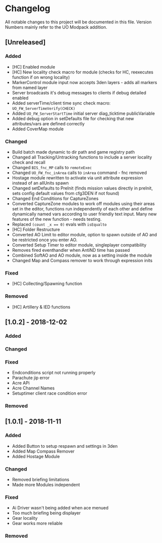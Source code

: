 # Changelog
All notable changes to this project will be documented in this file.
Version Numbers mainly refer to the UO Modpack addition.

## [Unreleased]
### Added
- [HC] Enabled module
- [HC] New locality check macro for module (checks for HC, reexecutes function if on wrong locality)
- MarkerControl module input now accepts 3den layers - adds all markers from named layer
- Server broadcasts it's debug messages to clients if debug detailed enabled
- Added serverTime/client time sync check macro: `UO_FW_ServerTimeVerify(CHECK)`
- Added `UO_FW_ServerStartTime` initial server diag_ticktime publicVariable
- Added debug option in setDefaults file for checking that new attributes/vars are defined correctly
- Added CoverMap module


### Changed
- Build batch made dynamic to dir path and game registry path
- Changed all Tracking/Untracking functions to include a server locality check and recall
- Changed `BIS_fnc_MP` calls to `remoteExec`
- Changed `UO_FW_fnc_inArea` calls to `inArea` command - fnc removed
- Hostage module rewritten to activate via unit attribute expression instead of an allUnits spawn
- Changed setDefaults to PreInit (finds mission values directly in preInit, sets config default values from cfg3DEN if not found)
- Changed End Conditions for CaptureZones
- Converted CaptureZone modules to work off modules using their areas set in the editor, functions run independently of each other and define dynamically named vars according to user friendly text input. Many new features of the new function - needs testing.
- Replaced `(count _x == 0)` evals with `isEqualto`
- [HC] Folder Restructure
- Converted AO Limit to editor module, option to spawn outside of AO and be restricted once you enter AO.
- Converted Setup Timer to editor module, singleplayer compatibility
- Removes fired eventhandler when AntiND time has passed
- Combined SoftAO and AO module, now as a setting inside the module
- Changed Map and Compass remover to work through expression inits

### Fixed
- [HC] Collecting/Spawning function

### Removed
- [HC] Artillery & IED functions

## [1.0.2] - 2018-12-02
### Added

### Changed

### Fixed
- Endconditions script not running properly
- Parachute jip error
- Acre APi
- Acre Channel Names
- Setuptimer client race condition error
### Removed



## [1.0.1] - 2018-11-11
### Added
- Added Button to setup respawn and settings in 3den
- Added Map Compass Remover
- Added Hostage Module
### Changed
- Removed briefing limitations
- Made more Modules independent
### Fixed
- Ai Driver wasn't being added when ace menued
- Too much briefing being displayer
- Gear locality
- Gear works more reliable
### Removed
